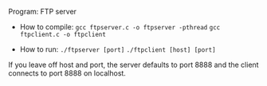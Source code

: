 Program: FTP server


- How to compile: 
`gcc ftpserver.c -o ftpserver -pthread`
`gcc ftpclient.c -o ftpclient`

- How to run:
`./ftpserver [port]`
`./ftpclient [host] [port]`

If you leave off host and port, the server defaults to port 8888 and the client connects to port 8888 on localhost.




